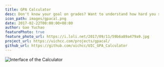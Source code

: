 ```yaml
---
title: GPA Calculator
desc: Don't know your goal on grades? Want to understand how hard you should study to reach your target GPA? We have this calculator specially tailored for you. Enjoy it, enjoy your life in UIC!
icon_path: images/gpacal.png
date: 2017-02-22T00:00:00+08:00
author: Gao Yuchao
featurePhoto: true
feature_photo_url: https://i.loli.net/2017/09/11/59b6a89a479a9.jpg
project_url: https://uichcc.com/projects/gpacal/
github_url: https://github.com/uichcc/UIC_GPA_Calculator
---
```


![Interface of the Calculator](https://i.loli.net/2017/09/15/59bab0d84cc17.png)
